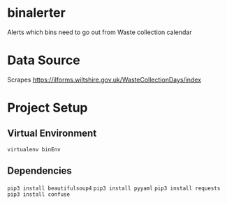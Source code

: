 # binalerter
Alerts which bins need to go out from Waste collection calendar

# Data Source

Scrapes https://ilforms.wiltshire.gov.uk/WasteCollectionDays/index

# Project Setup

## Virtual Environment
`virtualenv binEnv`

## Dependencies
`pip3 install beautifulsoup4`
`pip3 install pyyaml`
`pip3 install requests`
`pip3 install confuse`
